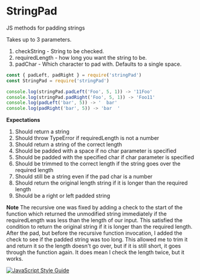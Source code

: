# StringPad
JS methods for padding strings

Takes up to 3 parameters.
1. checkString - String to be checked.
2. requiredLength - how long you want the string to be.
3. padChar - Which character to pad with. Defaults to a single space.

```javascript
const { padLeft, padRight } = require('stringPad')
const StringPad = require('stringPad')

console.log(stringPad.padLeft('Foo', 5, 1)) -> '11Foo'
console.log(stringPad.padRight('Foo', 5, 1)) -> 'Foo11'
console.log(padLeft('bar', 5)) -> '  bar'
console.log(padRight('bar', 5)) -> 'bar  '

```

**Expectations**
1. Should return a string
2. Should throw TypeError if requiredLength is not a number
3. Should return a string of the correct length
4. Should be padded with a space if no char parameter is specified
5. Should be padded with the specified char if char parameter is specified
6. Should be trimmed to the correct length if the string goes over the required length
7. Should still be a string even if the pad char is a number
8. Should return the original length string if it is longer than the required length
9. Should be a right or left padded string

**Note**
The recursive one was fixed by adding a check to the start of the function which returned the unmodified string immediately if the requiredLength was less than the length of our input. This satisfied the condition to return the original string if it is longer than the required length.
After the pad, but before the recursive function invocation, I added the check to see if the padded string was too long. This allowed me to trim it and return it so the length doesn't go over, but if it is still short, it goes through the function again.
It does mean I check the length twice, but it works.

[![JavaScript Style Guide](https://img.shields.io/badge/code_style-standard-brightgreen.svg)](https://standardjs.com)
